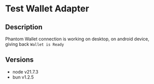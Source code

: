 # Test Wallet Adapter

## Description

Phantom Wallet connection is working on desktop, on android device, giving back `Wallet is Ready`

## Versions

- node v21.7.3
- bun v1.2.5
